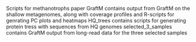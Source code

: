 Scripts for methanotrophs paper
GraftM contains output from GraftM on the shallow metagenomes, along with coverage profiles and R-scripts for genrating PC plots and heatmaps
HQ_trees contains scripts for generating protein tress with sequences from HQ genomes
selected_3_samples contains GraftM output from long-read data for the three selected samples